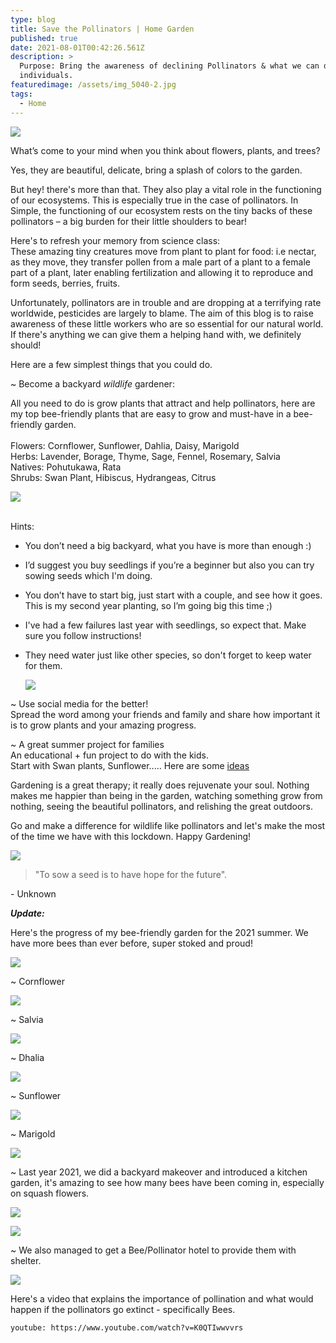```yaml
---
type: blog
title: Save the Pollinators | Home Garden
published: true
date: 2021-08-01T00:42:26.561Z
description: >
  Purpose: Bring the awareness of declining Pollinators & what we can do as
  individuals.
featuredimage: /assets/img_5040-2.jpg
tags:
  - Home
---
```

![](/assets/img_5040-copy.jpg)

What’s come to your mind when you think about flowers, plants, and trees?

Yes, they are beautiful, delicate, bring a splash of colors to the garden.

But hey! there's more than that. They also play a vital role in the functioning of our ecosystems. This is especially true in the case of pollinators. In Simple, the functioning of our ecosystem rests on the tiny backs of these pollinators – a big burden for their little shoulders to bear!

Here's to refresh your memory from science class: \
These amazing tiny creatures move from plant to plant for food: i.e nectar, as they move, they transfer pollen from a male part of a plant to a female part of a plant, later enabling fertilization and allowing it to reproduce and form seeds, berries, fruits. 

Unfortunately, pollinators are in trouble and are dropping at a terrifying rate worldwide, pesticides are largely to blame. The aim of this blog is to raise awareness of these little workers who are so essential for our natural world. If there's anything we can give them a helping hand with, we definitely should! 

Here are a few simplest things that you could do.

~ Become a backyard *wildlife* gardener:

All you need to do is grow plants that attract and help pollinators, here are my top bee-friendly plants that are easy to grow and must-have in a bee-friendly garden.  \
\
Flowers: Cornflower, Sunflower, Dahlia, Daisy, Marigold\
Herbs: Lavender, Borage, Thyme, Sage, Fennel, Rosemary, Salvia \
Natives: Pohutukawa, Rata\
Shrubs: Swan Plant, Hibiscus, Hydrangeas, Citrus

![](/assets/img_5093.jpg)

\
Hints: 

* You don’t need a big backyard, what you have is more than enough :)
* I’d suggest you buy seedlings if you’re a beginner but also you can try sowing seeds which I'm doing. 
* You don’t have to start big, just start with a couple, and see how it goes. This is my second year planting, so I’m going big this time ;) 
* I've had a few failures last year with seedlings, so expect that. Make sure you follow instructions!
* They need water just like other species, so don't forget to keep water for them.

  ![](/assets/img_5126.jpg)

~ Use social media for the better! \
Spread the word among your friends and family and share how important it is to grow plants and your amazing progress. 

~ A great summer project for families  \
An educational + fun project to do with the kids. \
Start with Swan plants, Sunflower..… Here are some [ideas ](https://morningchores.com/summer-gardening-projects-for-kids/)

Gardening is a great therapy; it really does rejuvenate your soul. Nothing makes me happier than being in the garden, watching something grow from nothing, seeing the beautiful pollinators, and relishing the great outdoors. 

Go and make a difference for wildlife like pollinators and let's make the most of the time we have with this lockdown. Happy Gardening! 

![](/assets/img_5512.jpg)

> "To sow a seed is to have hope for the future". 

\- Unknown

***Update:***

Here's the progress of my bee-friendly garden for the 2021 summer. We have more bees than ever before, super stoked and proud!  

![](/assets/img_6900.jpg)

~ Cornflower

![](/assets/img_6885.jpg)

~ Salvia 

![](/assets/img_6884.jpg)

~ Dhalia 

![](/assets/img_6880.jpg)

~ Sunflower

![](/assets/img_6196.jpg)

~ Marigold

![](/assets/img_6641.jpg)

~ Last year 2021, we did a backyard makeover and introduced a kitchen garden, it's amazing to see how many bees have been coming in, especially on squash flowers. 

![](/assets/img_6799.jpg)

![](/assets/img_6849.jpg)

~ We also managed to get a Bee/Pollinator hotel to provide them with shelter.

![](/assets/img_6684.jpg)

Here's a video that explains the importance of pollination and what would happen if the pollinators go extinct  - specifically Bees. 

`youtube: https://www.youtube.com/watch?v=K0QTIwwvvrs`
